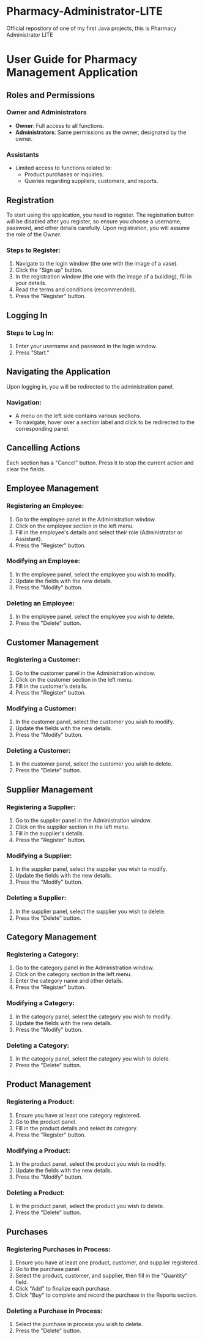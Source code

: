 # Pharmacy-Administrator-LITE
Official repository of one of my first Java projects, this is Pharmacy Administrator LITE

# User Guide for Pharmacy Management Application

## Roles and Permissions

### Owner and Administrators
- **Owner**: Full access to all functions.
- **Administrators**: Same permissions as the owner, designated by the owner.

### Assistants
- Limited access to functions related to:
  - Product purchases or inquiries.
  - Queries regarding suppliers, customers, and reports.

## Registration

To start using the application, you need to register. The registration button will be disabled after you register, so ensure you choose a username, password, and other details carefully. Upon registration, you will assume the role of the Owner.

### Steps to Register:
1. Navigate to the login window (the one with the image of a vase).
2. Click the "Sign up" button.
3. In the registration window (the one with the image of a building), fill in your details.
4. Read the terms and conditions (recommended).
5. Press the "Register" button.

## Logging In

### Steps to Log In:
1. Enter your username and password in the login window.
2. Press "Start."

## Navigating the Application

Upon logging in, you will be redirected to the administration panel.

### Navigation:
- A menu on the left side contains various sections.
- To navigate, hover over a section label and click to be redirected to the corresponding panel.

## Cancelling Actions

Each section has a "Cancel" button. Press it to stop the current action and clear the fields.

## Employee Management

### Registering an Employee:
1. Go to the employee panel in the Administration window.
2. Click on the employee section in the left menu.
3. Fill in the employee's details and select their role (Administrator or Assistant).
4. Press the "Register" button.

### Modifying an Employee:
1. In the employee panel, select the employee you wish to modify.
2. Update the fields with the new details.
3. Press the "Modify" button.

### Deleting an Employee:
1. In the employee panel, select the employee you wish to delete.
2. Press the "Delete" button.

## Customer Management

### Registering a Customer:
1. Go to the customer panel in the Administration window.
2. Click on the customer section in the left menu.
3. Fill in the customer's details.
4. Press the "Register" button.

### Modifying a Customer:
1. In the customer panel, select the customer you wish to modify.
2. Update the fields with the new details.
3. Press the "Modify" button.

### Deleting a Customer:
1. In the customer panel, select the customer you wish to delete.
2. Press the "Delete" button.

## Supplier Management

### Registering a Supplier:
1. Go to the supplier panel in the Administration window.
2. Click on the supplier section in the left menu.
3. Fill in the supplier's details.
4. Press the "Register" button.

### Modifying a Supplier:
1. In the supplier panel, select the supplier you wish to modify.
2. Update the fields with the new details.
3. Press the "Modify" button.

### Deleting a Supplier:
1. In the supplier panel, select the supplier you wish to delete.
2. Press the "Delete" button.

## Category Management

### Registering a Category:
1. Go to the category panel in the Administration window.
2. Click on the category section in the left menu.
3. Enter the category name and other details.
4. Press the "Register" button.

### Modifying a Category:
1. In the category panel, select the category you wish to modify.
2. Update the fields with the new details.
3. Press the "Modify" button.

### Deleting a Category:
1. In the category panel, select the category you wish to delete.
2. Press the "Delete" button.

## Product Management

### Registering a Product:
1. Ensure you have at least one category registered.
2. Go to the product panel.
3. Fill in the product details and select its category.
4. Press the "Register" button.

### Modifying a Product:
1. In the product panel, select the product you wish to modify.
2. Update the fields with the new details.
3. Press the "Modify" button.

### Deleting a Product:
1. In the product panel, select the product you wish to delete.
2. Press the "Delete" button.

## Purchases

### Registering Purchases in Process:
1. Ensure you have at least one product, customer, and supplier registered.
2. Go to the purchase panel.
3. Select the product, customer, and supplier, then fill in the "Quantity" field.
4. Click "Add" to finalize each purchase.
5. Click "Buy" to complete and record the purchase in the Reports section.

### Deleting a Purchase in Process:
1. Select the purchase in process you wish to delete.
2. Press the "Delete" button.
